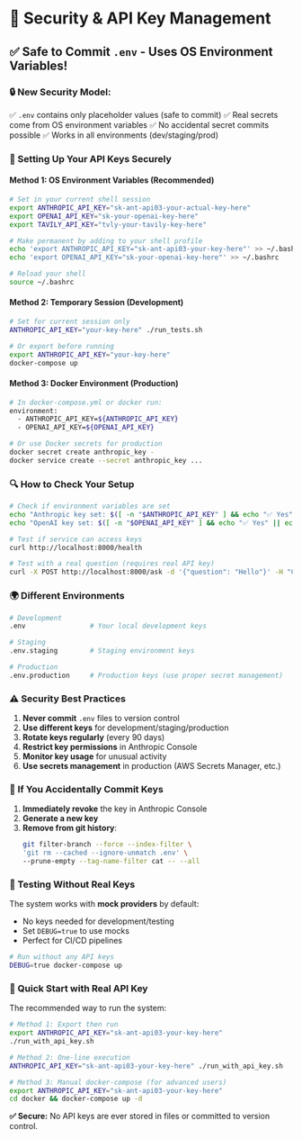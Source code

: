 # 🔐 Security & API Key Management

## ✅ **Safe to Commit `.env` - Uses OS Environment Variables!**

### **🔒 New Security Model:**
✅ `.env` contains only placeholder values (safe to commit)
✅ Real secrets come from OS environment variables
✅ No accidental secret commits possible
✅ Works in all environments (dev/staging/prod)

### **🔑 Setting Up Your API Keys Securely**

#### **Method 1: OS Environment Variables (Recommended)**
```bash
# Set in your current shell session
export ANTHROPIC_API_KEY="sk-ant-api03-your-actual-key-here"
export OPENAI_API_KEY="sk-your-openai-key-here"
export TAVILY_API_KEY="tvly-your-tavily-key-here"

# Make permanent by adding to your shell profile
echo 'export ANTHROPIC_API_KEY="sk-ant-api03-your-key-here"' >> ~/.bashrc
echo 'export OPENAI_API_KEY="sk-your-openai-key-here"' >> ~/.bashrc

# Reload your shell
source ~/.bashrc
```

#### **Method 2: Temporary Session (Development)**
```bash
# Set for current session only
ANTHROPIC_API_KEY="your-key-here" ./run_tests.sh

# Or export before running
export ANTHROPIC_API_KEY="your-key-here"
docker-compose up
```

#### **Method 3: Docker Environment (Production)**
```bash
# In docker-compose.yml or docker run:
environment:
  - ANTHROPIC_API_KEY=${ANTHROPIC_API_KEY}
  - OPENAI_API_KEY=${OPENAI_API_KEY}

# Or use Docker secrets for production
docker secret create anthropic_key -
docker service create --secret anthropic_key ...
```

### **🔍 How to Check Your Setup**

```bash
# Check if environment variables are set
echo "Anthropic key set: $([ -n "$ANTHROPIC_API_KEY" ] && echo "✅ Yes" || echo "❌ No")"
echo "OpenAI key set: $([ -n "$OPENAI_API_KEY" ] && echo "✅ Yes" || echo "❌ No")"

# Test if service can access keys
curl http://localhost:8000/health

# Test with a real question (requires real API key)
curl -X POST http://localhost:8000/ask -d '{"question": "Hello"}' -H "Content-Type: application/json"
```

### **🌍 Different Environments**

```bash
# Development
.env                # Your local development keys

# Staging
.env.staging        # Staging environment keys

# Production
.env.production     # Production keys (use proper secret management)
```

### **⚠️  Security Best Practices**

1. **Never commit** `.env` files to version control
2. **Use different keys** for development/staging/production
3. **Rotate keys regularly** (every 90 days)
4. **Restrict key permissions** in Anthropic Console
5. **Monitor key usage** for unusual activity
6. **Use secrets management** in production (AWS Secrets Manager, etc.)

### **🚨 If You Accidentally Commit Keys**

1. **Immediately revoke** the key in Anthropic Console
2. **Generate a new key**
3. **Remove from git history**:
   ```bash
   git filter-branch --force --index-filter \
   'git rm --cached --ignore-unmatch .env' \
   --prune-empty --tag-name-filter cat -- --all
   ```

### **🔧 Testing Without Real Keys**

The system works with **mock providers** by default:
- No keys needed for development/testing
- Set `DEBUG=true` to use mocks
- Perfect for CI/CD pipelines

```bash
# Run without any API keys
DEBUG=true docker-compose up
```

### **🚀 Quick Start with Real API Key**

The recommended way to run the system:

```bash
# Method 1: Export then run
export ANTHROPIC_API_KEY="sk-ant-api03-your-key-here"
./run_with_api_key.sh

# Method 2: One-line execution
ANTHROPIC_API_KEY="sk-ant-api03-your-key-here" ./run_with_api_key.sh

# Method 3: Manual docker-compose (for advanced users)
export ANTHROPIC_API_KEY="sk-ant-api03-your-key-here"
cd docker && docker-compose up -d
```

**✅ Secure:** No API keys are ever stored in files or committed to version control.